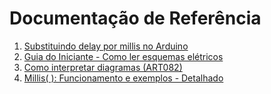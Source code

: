 # Documentação de Referência

1. [Substituindo delay por millis no Arduino](https://www.makerhero.com/blog/subtituindo-delay-por-millis-no-arduino/)
2. [Guia do Iniciante - Como ler esquemas elétricos](https://www.edrawsoft.com/pt/read-electrical-schematics.html)
3. [Como interpretar diagramas (ART082)](https://www.newtoncbraga.com.br/index.php/projetos-educacionais/693-como-interpretar-diagramas-art082.html)
4. [Millis( ): Funcionamento e exemplos - Detalhado](https://blog.eletrogate.com/millis-funcionamento-e-exemplos/)
